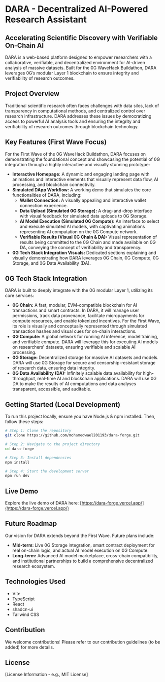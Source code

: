 # DARA - Decentralized AI-Powered Research Assistant

## Accelerating Scientific Discovery with Verifiable On-Chain AI

DARA is a web-based platform designed to empower researchers with a collaborative, verifiable, and decentralized environment for AI-driven analysis of massive datasets. Built for the 0G WaveHack Buildathon, DARA leverages 0G’s modular Layer 1 blockchain to ensure integrity and verifiability of research outcomes.

## Project Overview

Traditional scientific research often faces challenges with data silos, lack of transparency in computational methods, and centralized control over research infrastructure. DARA addresses these issues by democratizing access to powerful AI analysis tools and ensuring the integrity and verifiability of research outcomes through blockchain technology.

## Key Features (First Wave Focus)

For the First Wave of the 0G WaveHack Buildathon, DARA focuses on demonstrating the foundational concept and showcasing the potential of 0G integration through a highly interactive and visually stunning prototype:

*   **Interactive Homepage:** A dynamic and engaging landing page with animations and interactive elements that visually represent data flow, AI processing, and blockchain connectivity.
*   **Simulated DApp Workflow:** A working demo that simulates the core functionalities of DARA, including:
    *   **Wallet Connection:** A visually appealing and interactive wallet connection experience.
    *   **Data Upload (Simulated 0G Storage):** A drag-and-drop interface with visual feedback for simulated data uploads to 0G Storage.
    *   **AI Model Execution (Simulated 0G Compute):** An interface to select and execute simulated AI models, with captivating animations representing AI computation on the 0G Compute network.
    *   **Verifiable Results (Visual 0G Chain & DA):** Visual representation of results being committed to the 0G Chain and made available on 0G DA, conveying the concept of verifiability and transparency.
*   **0G Tech Stack Integration Visuals:** Dedicated sections explaining and visually demonstrating how DARA leverages 0G Chain, 0G Compute, 0G Storage, and 0G Data Availability (DA).

## 0G Tech Stack Integration

DARA is built to deeply integrate with the 0G modular Layer 1, utilizing its core services:

*   **0G Chain:** A fast, modular, EVM-compatible blockchain for AI transactions and smart contracts. In DARA, it will manage user permissions, track data provenance, facilitate micropayments for compute resources, and enable tokenized incentives. For the First Wave, its role is visually and conceptually represented through simulated transaction hashes and visual cues for on-chain interactions.
*   **0G Compute:** A global network for running AI inference, model training, and verifiable compute. DARA will leverage this for executing AI models on researchers' datasets, ensuring verifiable and scalable AI processing.
*   **0G Storage:** Decentralized storage for massive AI datasets and models. DARA will use 0G Storage for secure and censorship-resistant storage of research data, ensuring data integrity.
*   **0G Data Availability (DA):** Infinitely scalable data availability for high-throughput, real-time AI and blockchain applications. DARA will use 0G DA to make the results of AI computations and data analyses transparent, accessible, and auditable.

## Getting Started (Local Development)

To run this project locally, ensure you have Node.js & npm installed. Then, follow these steps:

```sh
# Step 1: Clone the repository
git clone https://github.com/mohamedwael201193/dara-forge.git

# Step 2: Navigate to the project directory
cd dara-forge

# Step 3: Install dependencies
npm install

# Step 4: Start the development server
npm run dev
```

## Live Demo

Explore the live demo of DARA here: [https://dara-forge.vercel.app/](https://dara-forge.vercel.app/)

## Future Roadmap

Our vision for DARA extends beyond the First Wave. Future plans include:

*   **Mid-term:** Live 0G Storage integration, smart contract deployment for real on-chain logic, and actual AI model execution on 0G Compute.
*   **Long-term:** Advanced AI model marketplace, cross-chain compatibility, and institutional partnerships to build a comprehensive decentralized research ecosystem.

## Technologies Used

*   Vite
*   TypeScript
*   React
*   shadcn-ui
*   Tailwind CSS

## Contribution

We welcome contributions! Please refer to our contribution guidelines (to be added) for more details.

## License

[License Information - e.g., MIT License]

<!-- chore: trigger vercel redeploy -->

